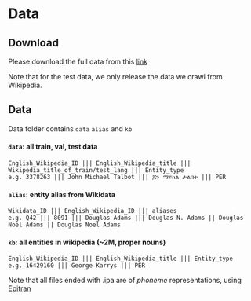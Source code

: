 # Data

## Download
Please download the full data from this [link](https://drive.google.com/drive/folders/1FGi5ipP7qr72OAA9O8jUT9OMmc7h50EX?usp=sharing)

Note that for the test data, we only release the data we crawl from Wikipedia.
## Data
Data folder contains ``data`` ``alias`` and ``kb``
#### ``data``: all train, val, test data
```
English_Wikipedia_ID ||| English_Wikipedia_title ||| Wikipedia_title_of_train/test_lang ||| Entity_type
e.g. 3378263 ||| John Michael Talbot ||| ጆን ማይክል ታልበት ||| PER
```
#### ``alias``: entity alias from Wikidata
```
Wikidata_ID ||| English_Wikipedia_ID ||| aliases
e.g. Q42 ||| 8091 ||| Douglas Adams ||| Douglas N. Adams || Douglas Noël Adams || Douglas Noel Adams
```

#### ``kb``: all entities in wikipedia (~2M, proper nouns)
```
English_Wikipedia_ID ||| English_Wikipedia_title ||| Entity_type
e.g. 16429160 ||| George Karrys ||| PER
```
Note that all files ended with .ipa are of *phoneme* representations, using [Epitran](https://github.com/dmort27/epitran)
